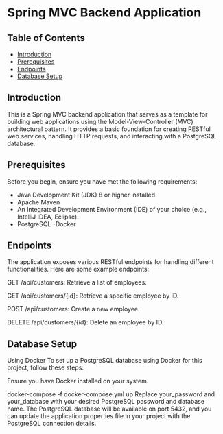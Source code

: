 # Spring MVC Backend Application 

## Table of Contents

- [Introduction](#introduction)
- [Prerequisites](#prerequisites)
- [Endpoints](#endpoints)
- [Database Setup](#database-setup)

## Introduction

This is a Spring MVC backend application that serves as a template for building web applications using the Model-View-Controller (MVC) architectural pattern. It provides a basic foundation for creating RESTful web services, handling HTTP requests, and interacting with a PostgreSQL database.

## Prerequisites

Before you begin, ensure you have met the following requirements:

- Java Development Kit (JDK) 8 or higher installed.
- Apache Maven 
- An Integrated Development Environment (IDE) of your choice (e.g., IntelliJ IDEA, Eclipse).
- PostgreSQL
-Docker 

## Endpoints

The application exposes various RESTful endpoints for handling different functionalities. Here are some example endpoints:

GET /api/customers: Retrieve a list of employees.

GET /api/customers/{id}: Retrieve a specific employee by ID.

POST /api/customers: Create a new employee.

DELETE /api/customers/{id}: Delete an employee by ID.

## Database Setup

Using Docker
To set up a PostgreSQL database using Docker for this project, follow these steps:

Ensure you have Docker installed on your system.

docker-compose -f docker-compose.yml up
Replace your_password and your_database with your desired PostgreSQL password and database name.
The PostgreSQL database will be available on port 5432, and you can update the application.properties file in your project with the PostgreSQL connection details.
